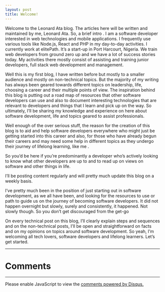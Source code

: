 ```yaml
---
layout: post
title: Welcome!
---
```


<!-- Next you can update your site name, avatar and other options using the _config.yml file in the root of your repository (shown below). -->

<!-- ![_config.yml]({{ site.baseurl }}/images/config.png) -->

<!-- The easiest way to make your first post is to edit this one. Go into /_posts/ and update the Hello World markdown file. For more instructions head over to the [Jekyll Now repository](https://github.com/barryclark/jekyll-now) on GitHub. -->


Welcome to the Leonard Ata blog. The articles here will be written and maintained by me, Leonard Ata.
So, a brief intro . I am a software developer interested in web technologies and mobile applications. I frequently use various tools like Node.js, React and PHP in my day-to-day activities. I currently work at elitePath. It’s a start-up in Port Harcourt, Nigeria. We train web developers from ground zero up and we have a lot of success stories today. My activities there mostly consist of assisting and training junior developers, full stack web development and management.

Well this is my first blog, I have written before but mostly to a smaller audience and mostly on non-technical topics. But the majority of my writing has always been geared towards different topics on leadership, life, choosing a career and their multiple points of view. The inspiration behind this blog is putting out a road map of resources that other software developers can use and also to document interesting technologies that are relevant to developers and things that I learn and pick up on the way. So ultimately, I’ll be sharing my knowledge and experience on here about software development, life and topics geared to assist professionals.

Well enough of the over serious stuff, the reason for the creation of this blog is to aid and help software developers everywhere who might just be getting started into this career and also, for those who have already begun their careers and may need some help in different topics as they undergo their journey of lifelong learning, like me .

So you’d be here if you’re predominantly a developer who’s actively looking to know what other developers are up to and to read up on views on software and other things in life.

I’ll be posting content regularly and will pretty much update this blog on a weekly basis.

I’ve pretty much been in the position of just starting out in software development, as we all have been, and looking for the resources to use or path to guide us on the journey of becoming software developers. It did not happen overnight but slowly, surely and consistently, it happened. Not slowly though. So you don’t get discouraged from the get-go
 
On every technical post on this blog, I’ll clearly explain steps and sequences and on the non-technical posts, I’ll be open and straightforward on facts and on my opinions on topics around software development.
So yeah, I’m welcoming all tech lovers, software developers and lifelong learners. 
Let’s get started.


---

# Comments
---
<div id="disqus_thread"></div>
<script>

/**
*  RECOMMENDED CONFIGURATION VARIABLES: EDIT AND UNCOMMENT THE SECTION BELOW TO INSERT DYNAMIC VALUES FROM YOUR PLATFORM OR CMS.
*  LEARN WHY DEFINING THESE VARIABLES IS IMPORTANT: https://disqus.com/admin/universalcode/#configuration-variables*/
/*
var disqus_config = function () {
this.page.url = PAGE_URL;  // Replace PAGE_URL with your page's canonical URL variable
this.page.identifier = PAGE_IDENTIFIER; // Replace PAGE_IDENTIFIER with your page's unique identifier variable
};
*/
(function() { // DON'T EDIT BELOW THIS LINE
var d = document, s = d.createElement('script');
s.src = 'https://https-leonardata-github-io.disqus.com/embed.js';
s.setAttribute('data-timestamp', +new Date());
(d.head || d.body).appendChild(s);
})();
</script>
<noscript>Please enable JavaScript to view the <a href="https://disqus.com/?ref_noscript">comments powered by Disqus.</a></noscript>